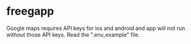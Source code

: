 # freegapp

Google maps requires API keys for ios and android and app will not run without those API keys. Read the ".env_example" file.
